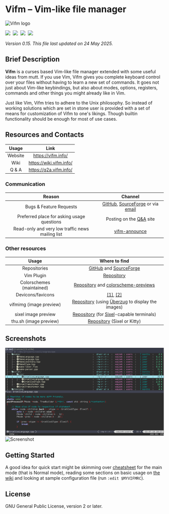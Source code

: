 # Vifm – Vim-like file manager

![Vifm logo](data/graphics/vifm.svg)

[![][AA]][A]  [![][FF]][F]  [![][UU]][U]  [![][SS]][S]

_Version 0.15.  This file last updated on 24 May 2025._

## Brief Description ##

**Vifm** is a curses based Vim-like file manager extended with some useful
ideas from mutt.  If you use Vim, Vifm gives you complete keyboard control
over your files without having to learn a new set of commands.  It goes not
just about Vim-like keybindings, but also about modes, options, registers,
commands and other things you might already like in Vim.

Just like Vim, Vifm tries to adhere to the Unix philosophy.  So instead of
working solutions which are set in stone user is provided with a set of
means for customization of Vifm to one's likings.  Though builtin
functionality should be enough for most of use cases.

## Resources and Contacts ##

| Usage   | Link
| :---:   | :--:
| Website | https://vifm.info/
| Wiki    | https://wiki.vifm.info/
| Q & A   | https://q2a.vifm.info/

### Communication ###

| Reason                                           | Channel
| :----:                                           | :-----:
| Bugs & Feature Requests                          | [GitHub][bugs-gh], [SourceForge][bugs-sf] or via [email]
| Preferred place for asking usage questions       | Posting on the [Q&A] site
| Read-only and very low traffic news mailing list | [vifm-announce]

### Other resources ###

| Usage                     | Where to find
| :---:                     | :-----------:
| Repositories              | [GitHub][repo-gh] and [SourceForge][repo-sf]
| Vim Plugin                | [Repository][vim-plugin]
| Colorschemes (maintained) | [Repository][colors] and [colorscheme-previews]
| Devicons/favicons         | [[1]][devicons-1], [[2]][devicons-2]
| vifmimg (image preview)   | [Repository][vifmimg] (using [Überzug] to display the images)
| sixel image preview       | [Repository][sixel-preview] (for [Sixel]-capable terminals)
| thu.sh (image preview)    | [Repository][thu.sh] (Sixel or Kitty)

## Screenshots ##

![Screenshot](data/graphics/screenshot.png)
![Screenshot](data/graphics/screenshot2.png)

## Getting Started ##

A good idea for quick start might be skimming over [cheatsheet] for the main
mode (that is Normal mode), reading some sections on basic usage on
[the wiki][wiki-manual] and looking at sample configuration file (run
`:edit $MYVIFMRC`).

## License ##

GNU General Public License, version 2 or later.

[Q&A]: https://q2a.vifm.info/
[email]: mailto:xaizek@posteo.net
[vifm-announce]: https://lists.sourceforge.net/lists/listinfo/vifm-announce
[vim-plugin]: https://github.com/vifm/vifm.vim
[colors]: https://github.com/vifm/vifm-colors
[colorscheme-previews]: https://vifm.info/colorschemes.shtml
[devicons-1]: https://github.com/cirala/vifm_devicons
[devicons-2]: https://github.com/yanzhang0219/dotfiles/tree/master/.config/vifm
[vifmimg]: https://github.com/cirala/vifmimg
[sixel-preview]: https://github.com/eylles/vifm-sixel-preview
[thu.sh]: https://github.com/iambumblehead/thu.sh
[Überzug]: https://github.com/jstkdng/ueberzugpp/
[bugs-gh]: https://github.com/vifm/vifm/issues
[bugs-sf]: https://sourceforge.net/p/vifm/_list/tickets
[repo-gh]: https://github.com/vifm/vifm
[repo-sf]: https://sourceforge.net/projects/vifm/
[cheatsheet]: https://vifm.info/cheatsheets.shtml
[wiki-manual]: https://wiki.vifm.info/index.php?title=Manual
[Sixel]: https://www.arewesixelyet.com/

[AA]: https://ci.appveyor.com/api/projects/status/ywfhdev1l3so1f5e/branch/master?svg=true
[A]: https://ci.appveyor.com/project/xaizek/vifm/branch/master
[FF]: http://ci.vifm.info/badges/svg/master
[F]: http://ci.vifm.info/
[UU]: http://cov.vifm.info/badges/svg/master
[U]: http://cov.vifm.info/branches/master
[SS]: https://scan.coverity.com/projects/699/badge.svg
[S]: https://scan.coverity.com/projects/vifm-vifm
